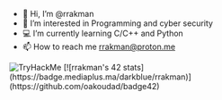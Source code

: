 - 👋 Hi, I’m @rrakman
- 👀 I’m interested in Programming and cyber security
- 💻 I’m currently learning C/C++ and Python
- 📫 How to reach me rrakman@proton.me

<!---
r3daaa/r3daaa is a ✨ special ✨ repository because its `README.md` (this file) appears on your GitHub profile.
You can click the Preview link to take a look at your changes.
--->

  
 <img src="https://tryhackme-badges.s3.amazonaws.com/r3da.png" alt="TryHackMe">
[![rrakman's 42 stats](https://badge.mediaplus.ma/darkblue/rrakman)](https://github.com/oakoudad/badge42)
